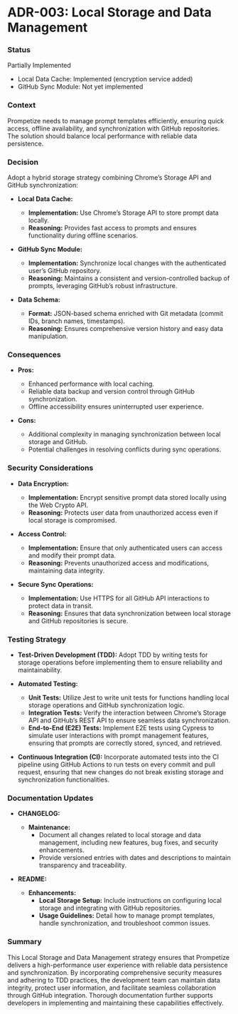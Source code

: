 # ADR-003: Local Storage and Data Management

### Status

Partially Implemented
- Local Data Cache: Implemented (encryption service added)
- GitHub Sync Module: Not yet implemented

### Context

Prompetize needs to manage prompt templates efficiently, ensuring quick access, offline availability, and synchronization with GitHub repositories. The solution should balance local performance with reliable data persistence.

### Decision

Adopt a hybrid storage strategy combining Chrome’s Storage API and GitHub synchronization:

- **Local Data Cache:**
  - **Implementation:** Use Chrome’s Storage API to store prompt data locally.
  - **Reasoning:** Provides fast access to prompts and ensures functionality during offline scenarios.

- **GitHub Sync Module:**
  - **Implementation:** Synchronize local changes with the authenticated user’s GitHub repository.
  - **Reasoning:** Maintains a consistent and version-controlled backup of prompts, leveraging GitHub’s robust infrastructure.

- **Data Schema:**
  - **Format:** JSON-based schema enriched with Git metadata (commit IDs, branch names, timestamps).
  - **Reasoning:** Ensures comprehensive version history and easy data manipulation.

### Consequences

- **Pros:**
  - Enhanced performance with local caching.
  - Reliable data backup and version control through GitHub synchronization.
  - Offline accessibility ensures uninterrupted user experience.

- **Cons:**
  - Additional complexity in managing synchronization between local storage and GitHub.
  - Potential challenges in resolving conflicts during sync operations.

### Security Considerations

- **Data Encryption:**
  - **Implementation:** Encrypt sensitive prompt data stored locally using the Web Crypto API.
  - **Reasoning:** Protects user data from unauthorized access even if local storage is compromised.

- **Access Control:**
  - **Implementation:** Ensure that only authenticated users can access and modify their prompt data.
  - **Reasoning:** Prevents unauthorized access and modifications, maintaining data integrity.

- **Secure Sync Operations:**
  - **Implementation:** Use HTTPS for all GitHub API interactions to protect data in transit.
  - **Reasoning:** Ensures that data synchronization between local storage and GitHub repositories is secure.

### Testing Strategy

- **Test-Driven Development (TDD):** Adopt TDD by writing tests for storage operations before implementing them to ensure reliability and maintainability.

- **Automated Testing:**
  - **Unit Tests:** Utilize Jest to write unit tests for functions handling local storage operations and GitHub synchronization logic.
  - **Integration Tests:** Verify the interaction between Chrome’s Storage API and GitHub’s REST API to ensure seamless data synchronization.
  - **End-to-End (E2E) Tests:** Implement E2E tests using Cypress to simulate user interactions with prompt management features, ensuring that prompts are correctly stored, synced, and retrieved.

- **Continuous Integration (CI):** Incorporate automated tests into the CI pipeline using GitHub Actions to run tests on every commit and pull request, ensuring that new changes do not break existing storage and synchronization functionalities.

### Documentation Updates

- **CHANGELOG:**
  - **Maintenance:** 
    - Document all changes related to local storage and data management, including new features, bug fixes, and security enhancements.
    - Provide versioned entries with dates and descriptions to maintain transparency and traceability.

- **README:**
  - **Enhancements:** 
    - **Local Storage Setup:** Include instructions on configuring local storage and integrating with GitHub repositories.
    - **Usage Guidelines:** Detail how to manage prompt templates, handle synchronization, and troubleshoot common issues.

### Summary

This Local Storage and Data Management strategy ensures that Prompetize delivers a high-performance user experience with reliable data persistence and synchronization. By incorporating comprehensive security measures and adhering to TDD practices, the development team can maintain data integrity, protect user information, and facilitate seamless collaboration through GitHub integration. Thorough documentation further supports developers in implementing and maintaining these capabilities effectively.